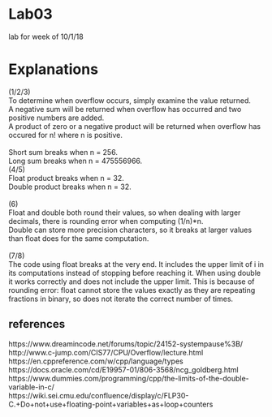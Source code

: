 # Lab03
lab for week of 10/1/18
<h1>Explanations</h1>
(1/2/3)
<br>
To determine when overflow occurs, simply examine the value returned.
<br>
A negative sum will be returned when overflow has occurred and two positive numbers are added. 
<br>
A product of zero or a negative product will be returned when overflow has occured for n! where n is positive.
<br><br>
Short sum breaks when n = 256.
<br>
Long sum breaks when n = 475556966.
<br>
(4/5)
<br>
Float product breaks when n = 32.
<br>
Double product breaks when n = 32.
<br><br>
(6)
<br>
Float and double both round their values, so when dealing with larger decimals, there is rounding error when computing (1/n)*n.
<br>
Double can store more precision characters, so it breaks at larger values than float does for the same computation.
<br><br>
(7/8)
<br>
The code using float breaks at the very end. It includes the upper limit of i in its computations instead of stopping before reaching it. When using double it works correctly and does not include the upper limit. This is because of rounding error: float cannot store the values exactly as they are repeating fractions in binary, so does not iterate the correct number of times.
<br>
<h2>references</h2>
https://www.dreamincode.net/forums/topic/24152-systempause%3B/
<br>
http://www.c-jump.com/CIS77/CPU/Overflow/lecture.html
<br>
https://en.cppreference.com/w/cpp/language/types
<br>
https://docs.oracle.com/cd/E19957-01/806-3568/ncg_goldberg.html
<br>
https://www.dummies.com/programming/cpp/the-limits-of-the-double-variable-in-c/
<br>
https://wiki.sei.cmu.edu/confluence/display/c/FLP30-C.+Do+not+use+floating-point+variables+as+loop+counters
<br>
